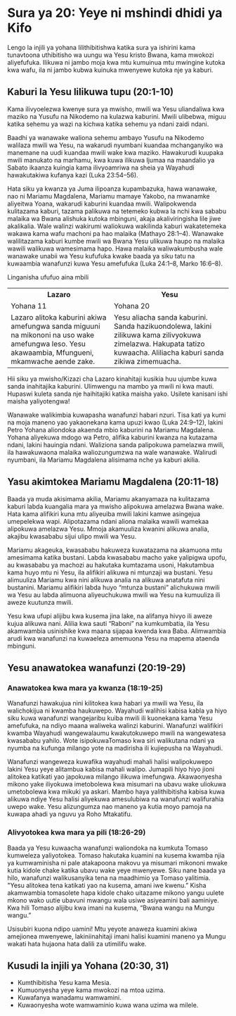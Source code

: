 # Sura ya 20: Yeye ni mshindi dhidi ya Kifo

Lengo la injili ya yohana lilithibitishwa katika sura ya ishirini kama tunavtoona uthibitisho wa uungu wa Yesu kristo Bwana, kama mwokozi aliyefufuka. Ilikuwa ni jambo moja kwa mtu kumuinua mtu mwingine kutoka kwa wafu, ila ni jambo kubwa kuinuka mwenyewe kutoka nje ya kaburi.

## Kaburi la Yesu lilikuwa tupu (20:1-10)

Kama ilivyoelezwa kwenye sura ya mwisho, mwili wa Yesu uliandaliwa kwa maziko na Yusufu na Nikodemo na kulazwa kaburini. Mwili ulibebwa, miguu katika sehemu ya wazi na kichwa katika sehemu ya ndani zaidi ndani.

Baadhi ya wanawake waliona sehemu ambayo Yusufu na Nikodemo walilaza mwili wa Yesu, na wakarudi nyumbani kuandaa mchanganyiko wa manemane na uudi kuandaa mwili wake kwa maziko. Hawakurudi kuupaka mwili manukato na marhamu, kwa kuwa ilikuwa Ijumaa na maandalio ya Sabato ikaanza kuingia kama ilivyoamriwa na sheia ya Wayahudi hawakutakiwa kufanya kazi (Luka 23:54–56).

Hata siku ya kwanza ya Juma ilipoanza kupambazuka, hawa wanawake, nao ni Mariamu Magdalena, Mariamu mamaye Yakobo, na mwanamke aliyeitwa Yoana, wakarudi kaburini kuandaa mwili. Walipokwenda kulitazama kaburi, tazama palikuwa na tetemeko kubwa la nchi kwa sababu malaika wa Bwana alishuka kutoka mbinguni, akaja akaliviringisha lile jiwe akalikalia. Wale walinzi wakirumi waliokuwa wakilinda kaburi wakatetemeka wakawa kama wafu machoni pa hao malaika (Mathayo 28:1–4). Wanawake walilitazama kaburi kumbe mwili wa Bwana Yesu ulikuwa haupo na malaika wawili walikuwa wamesimama hapo. Hawa malaika waliwakumbusha wale wanawake unabii wa Yesu kufufuka kwake baada ya siku tatu na kuwaambia wanafunzi kuwa Yesu amefufuka (Luka 24:1–8, Marko 16:6–8).

Linganisha ufufuo aina mbili

<table>
 <tr>
 <th>Lazaro</th>
 <th>Yesu</th>
 </tr>
 <tr>
 <td>Yohana 11</td>
 <td>Yohana 20</td>
 </tr>
 <tr>
 <td>Lazaro alitoka kaburini akiwa amefungwa sanda miguuni na mikononi na uso wake amefungwa leso. Yesu akawaambia, Mfungueni, mkamwache aende zake.</td>
 <td>Yesu aliacha sanda kaburini. Sanda hazikuondolewa, lakini zilikuwa kama zilivyokuwa zimelazwa. Hakupata tatizo kuwaacha. Aliliacha kaburi sanda zikiwa zimemuacha.</td>
 </tr>
</table>

Hii siku ya mwisho/Kizazi cha Lazaro kinahitaji kusikia huu ujumbe kuwa sanda inahitajika kaburini. Ulimwengu na mambo ya mwili ni kwa mauti. Hupaswi kuleta sanda nje haihitajiki katika maisha yako. Usilete kanisani ishi maisha yaliyotengwa!

Wanawake walikimbia kuwapasha wanafunzi habari nzuri. Tisa kati ya kumi na moja maneno yao yakaonekana kama upuzi kwao (Luka 24:9–12), lakini Petro Yohana aliondoka akaenda mbio kaburini na Mariamu Magdalena. Yohana aliyekuwa mdogo wa Petro, alifika kaburini kwanza na kutazama ndani, lakini hauingia ndani. Waliziona sanda palipokuwa pamelazwa mwili, ila hawakuwaona malaika waliozungumzwa na wale wanawake. Walirudi nyumbani, ila Mariamu Magdalena alisimama nche ya kaburi akilia.

## Yasu akimtokea Mariamu Magdalena (20:11-18)

Baada ya muda akisimama akilia, Mariamu akanyamaza na kulitazama kaburi labda kuangalia mara ya mwisho alipokuwa amelazwa Bwana wake. Hata kama alifikiri kuna mtu aliyeuiba mwili lakini kamwe asingejua umepelekwa wapi. Alipotazama ndani aliona malaika wawili wamekaa alipokuwa amelazwa Yesu. Mmoja akamuuliza kwanini alikuwa analia, akajibu kwasababu sijui ulipo mwili wa Yesu.

Mariamu akageuka, kwasababu hakuweza kuwatazama na akamuona mtu amesimama katika bustani. Labda kwasababu macho yake yalipigwa upofu, au kwasababu ya machozi au hakutaka kumtazama usoni, Hakutambua kama huyo mtu ni Yesu, ila alifikiri alikuwa ni mtunzaji wa bustani. Yesu alimuuliza Mariamu kwa nini alikuwa analia na alikuwa anatafuta nini bustanini. Mariamu alifikiri labda huyo “mtunza bustani” alichukuwa mwili wa Yesu au labda alimuona aliyeuchukuwa mwili wa Yesu na kumuuliza ili aweze kuutunza mwili.

Yesu kwa ufupi alijibu kwa kusema jina lake, na alifanya hivyo ili aweze kujua alikuwa nani. Alilia kwa sauti “Raboni” na kumkumbatia, ila Yesu akamwambia usinishike kwa maana sijapaa kwenda kwa Baba. Alimwambia arudi kwa wanafunzi na kuwaeleza amemuona Yesu na mapema ataenda mbinguni.

## Yesu anawatokea wanafunzi (20:19-29)

### Anawatokea kwa mara ya kwanza (18:19-25)

Wanafunzi hawakujua nini kilitokea kwa habari ya mwili wa Yesu, ila walichokijua ni kwamba haukuwepo. Wayahudi walihisi kabisa kabla ya hiyo siku kuwa wanafunzi wangejaribu kuiba mwili ili kuonekana kama Yesu amefufuka, na ndiyo maana waliweka walinzi kaburini. Wanafunzi walifikiri kwamba Wayahudi wangewalaumu kwakutokuwepo mwili na wangewatesa kwasababu yahilo. Wote isipokuwaTomaso kwa siri walikutana ndani ya nyumba na kufunga milango yote na madirisha ili kujiepusha na Wayahudi.

Wanafunzi wangeweza kuwafika wayahudi mahali halisi walipokuwepo lakini Yesu yeye alitambua kabisa mahali walipo. Jumapili hiyo hiyo jioni alitokea katikati yao japokuwa milango ilikuwa imefungwa. Akawaonyesha mikono yake iliyokuwa imetobolewa kwa misumari na ubavu wake uliokuwa umetobolewa kwa mikuki ya askari. Mambo haya yalithibitisha kabisa kuwa alikuwa ndiye Yesu halisi aliyekuwa amesulubiwa na wanafunzi walifurahia uwepo wake. Yesu alizungumza nao maneno ya kutia moyo pamoja na kuwapa ahadi ya nguvu ya Roho Mtakatifu.

### Alivyotokea kwa mara ya pili (18:26-29)

Baada ya Yesu kuwaacha wanafunzi waliondoka na kumkuta Tomaso kumweleza yaliyotokea. Tomaso hakutaka kuamini na kusema kwamba njia ya kumwaminisha ni pale atakapoona makovu ya misumari mikononi mwake kutia kidole chake katika ubavu wake yeye mwenyewe. Siku nane baada ya hilo, wanafunzi walikusanyika tena na maadhimio ya Tomaso yalitimia. "Yesu alitokea tena katikati yao na kusema, amani iwe kwenu.” Kisha akamwambia tomasolete hapa kidole chako uitazame mikono yangu uulete mkono wako uutie ubavuni mwangu wala usiwe asiyeamini bali aaminiye. Kwa hili Tomaso alijibu kwa imani na kusema, “Bwana wangu na Mungu wangu.”

Usisubiri kuona ndipo uamini! Mtu yeyote anaweza kuamini akiwa amejionea mwenyewe, lakiniinahitaji imani halisi kuamini maneno ya Mungu wakati hata hujaona hata dalili za utimilifu wake.

## Kusudi la injili ya Yohana (20:30, 31)

- Kumthibitisha Yesu kama Mesia.
- Kumuonyesha yeye kama mwokozi na mtoa uzima.
- Kuwafanya wanadamu wamwamini.
- Kuwaonyesha wote wamwaminio kuwa wana uzima wa milele.
